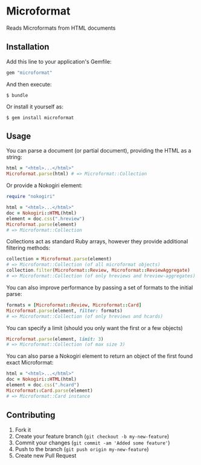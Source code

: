 # Microformat

Reads Microformats from HTML documents

## Installation

Add this line to your application's Gemfile:

```ruby
gem "microformat"
```

And then execute:

    $ bundle

Or install it yourself as:

    $ gem install microformat

## Usage

You can parse a document (or partial document), providing the HTML as a string:

```ruby
html = "<html>...</html>"
Microformat.parse(html) # => Microformat::Collection
```

Or provide a Nokogiri element:

```ruby
require "nokogiri"

html = "<html>...</html>"
doc = Nokogiri::HTML(html)
element = doc.css(".hreview")
Microformat.parse(element)
# => Microformat::Collection
```

Collections act as standard Ruby arrays, however they provide additional filtering methods:

```ruby
collection = Microformat.parse(element)
# => Microformat::Collection (of all microformat objects)
collection.filter(Microformat::Review, Microformat::ReviewAggregate)
# => Microformat::Collection (of only hreviews and hreview-aggregates)
```

You can also improve performance by passing a set of formats to the initial parse:

```ruby
formats = [Microformat::Review, Microformat::Card]
Microformat.parse(element, filter: formats)
# => Microformat::Collection (of only hreviews and hcards)
```

You can specify a limit (should you only want the first or a few objects)

```ruby
Microformat.parse(element, limit: 3)
# => Microformat::Collection (of max size 3)
```

You can also parse a Nokogiri element to return an object of the first found exact Microformat:

```ruby
html = "<html>...</html>"
doc = Nokogiri::HTML(html)
element = doc.css(".hcard")
Microformat::Card.parse(element)
# => Microformat::Card instance
```

## Contributing

1. Fork it
2. Create your feature branch (`git checkout -b my-new-feature`)
3. Commit your changes (`git commit -am 'Added some feature'`)
4. Push to the branch (`git push origin my-new-feature`)
5. Create new Pull Request
